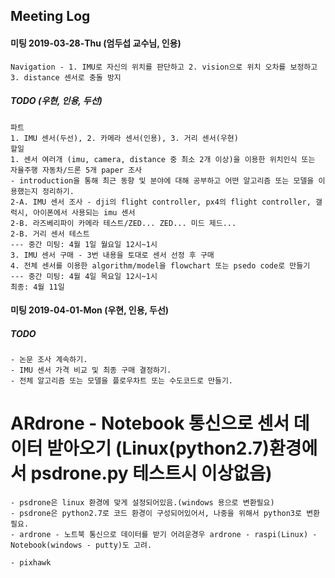 ## Meeting Log
#### 미팅 2019-03-28-Thu (엄두섭 교수님, 인용)
```
Navigation - 1. IMU로 자신의 위치를 판단하고 2. vision으로 위치 오차를 보정하고 3. distance 센서로 충돌 방지
```
##### TODO (우현, 인용, 두선)
```
파트
1. IMU 센서(두선), 2. 카메라 센서(인용), 3. 거리 센서(우현)
할일
1. 센서 여러개 (imu, camera, distance 중 최소 2개 이상)을 이용한 위치인식 또는 자율주행 자동차/드론 5개 paper 조사
- introduction을 통해 최근 동향 및 분야에 대해 공부하고 어떤 알고리즘 또는 모델을 이용했는지 정리하기.
2-A. IMU 센서 조사 - dji의 flight controller, px4의 flight controller, 갤럭시, 아이폰에서 사용되는 imu 센서
2-B. 라즈베리파이 카메라 테스트/ZED... ZED... 미드 제드...
2-B. 거리 센서 테스트
--- 중간 미팅: 4월 1일 월요일 12시~1시
3. IMU 센서 구매 - 3번 내용을 토대로 센서 선정 후 구매
4. 전체 센서를 이용한 algorithm/model을 flowchart 또는 psedo code로 만들기
--- 중간 미팅: 4월 4일 목요일 12시~1시
최종: 4월 11일
```
#### 미팅 2019-04-01-Mon (우현, 인용, 두선)
##### TODO
```
- 논문 조사 계속하기.
- IMU 센서 가격 비교 및 최종 구매 결정하기.
- 전체 알고리즘 또는 모델을 플로우차트 또는 수도코드로 만들기.
```




# ARdrone - Notebook 통신으로 센서 데이터 받아오기 (Linux(python2.7)환경에서 psdrone.py 테스트시 이상없음)
```
- psdrone은 linux 환경에 맞게 설정되어있음.(windows 용으로 변환필요)
- psdrone은 python2.7로 코드 환경이 구성되어있어서, 나중을 위해서 python3로 변환필요.
- ardrone - 노트북 통신으로 데이터를 받기 어려운경우 ardrone - raspi(Linux) - Notebook(windows - putty)도 고려.

- pixhawk
```
